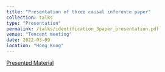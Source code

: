 ```yaml
---
title: "Presentation of three causal inference paper"
collection: talks
type: "Presentation"
permalink: /talks/identification_3paper_presentation.pdf
venue: "Tencent meeting"
date: 2022-03-09
location: "Hong Kong"
---
```


[Presented Material](/files/identification_3paper_presentation.pdf)